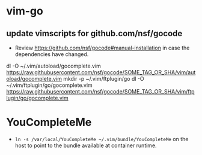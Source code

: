 # vim-go

## update vimscripts for github.com/nsf/gocode

- Review https://github.com/nsf/gocode#manual-installation in case the dependencies have changed.

dl -O ~/.vim/autoload/gocomplete.vim https://raw.githubusercontent.com/nsf/gocode/SOME_TAG_OR_SHA/vim/autoload/gocomplete.vim
mkdir -p ~/.vim/ftplugin/go
dl -O ~/.vim/ftplugin/go/gocomplete.vim https://raw.githubusercontent.com/nsf/gocode/SOME_TAG_OR_SHA/vim/ftplugin/go/gocomplete.vim

# YouCompleteMe

- `ln -s /var/local/YouCompleteMe ~/.vim/bundle/YouCompleteMe` on the host to point to the bundle available at container runtime.
